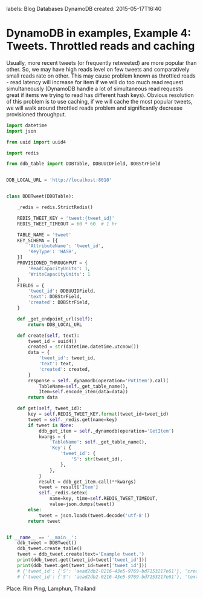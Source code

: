 labels: Blog
        Databases
        DynamoDB
created: 2015-05-17T16:40

# DynamoDB in examples, Example 4: Tweets. Throttled reads and caching

Usually, more recent tweets (or frequently retweeted) are more popular than other. So, we may have high reads level on few tweets and comparatively small reads rate on other. This may cause problem known as throttled reads - read latency will increase for item if we will do too much read request simultaneously (DynamoDB handle a lot of simultaneous read requests great if items we trying to read has different hash keys). Obvious resolution of this problem is to use caching, if we will cache the most popular tweets, we will walk around throttled reads problem and significantly decrease provisioned throughput.

```python
import datetime
import json

from uuid import uuid4

import redis

from ddb_table import DDBTable, DDBUUIDField, DDBStrField


DDB_LOCAL_URL = 'http://localhost:8010'


class DDBTweet(DDBTable):

    _redis = redis.StrictRedis()

    REDIS_TWEET_KEY = 'tweet:{tweet_id}'
    REDIS_TWEET_TIMEOUT = 60 * 60  # 1 hr

    TABLE_NAME = 'tweet'
    KEY_SCHEMA = [{
        'AttributeName': 'tweet_id',
        'KeyType': 'HASH',
    }]
    PROVISIONED_THROUGHPUT = {
        'ReadCapacityUnits': 1,
        'WriteCapacityUnits': 1
    }
    FIELDS = {
        'tweet_id': DDBUUIDField,
        'text': DDBStrField,
        'created': DDBStrField,
    }

    def _get_endpoint_url(self):
        return DDB_LOCAL_URL

    def create(self, text):
        tweet_id = uuid4()
        created = str(datetime.datetime.utcnow())
        data = {
            'tweet_id': tweet_id,
            'text': text,
            'created': created,
        }
        response = self._dynamodb(operation='PutItem').call(
            TableName=self._get_table_name(),
            Item=self.encode_item(data=data))
        return data

    def get(self, tweet_id):
        key = self.REDIS_TWEET_KEY.format(tweet_id=tweet_id)
        tweet = self._redis.get(name=key)
        if tweet is None:
            ddb_get_item = self._dynamodb(operation='GetItem')
            kwargs = {
                'TableName': self._get_table_name(),
                'Key': {
                    'tweet_id': {
                        'S': str(tweet_id),
                    },
                },
            }
            result = ddb_get_item.call(**kwargs)
            tweet = result['Item']
            self._redis.setex(
                name=key, time=self.REDIS_TWEET_TIMEOUT,
                value=json.dumps(tweet))
        else:
            tweet = json.loads(tweet.decode('utf-8'))
        return tweet


if __name__ == '__main__':
    ddb_tweet = DDBTweet()
    ddb_tweet.create_table()
    tweet = ddb_tweet.create(text='Example tweet.')
    print(ddb_tweet.get(tweet_id=tweet['tweet_id']))
    print(ddb_tweet.get(tweet_id=tweet['tweet_id']))
    # {'tweet_id': {'S': 'aead2db2-0216-43e5-9769-bd7153217e61'}, 'created': {'S': '2015-05-17 14:17:10.531644'}, 'text': {'S': 'Example tweet.'}}
    # {'tweet_id': {'S': 'aead2db2-0216-43e5-9769-bd7153217e61'}, 'text': {'S': 'Example tweet.'}, 'created': {'S': '2015-05-17 14:17:10.531644'}}
```

Place: Rim Ping, Lamphun, Thailand
